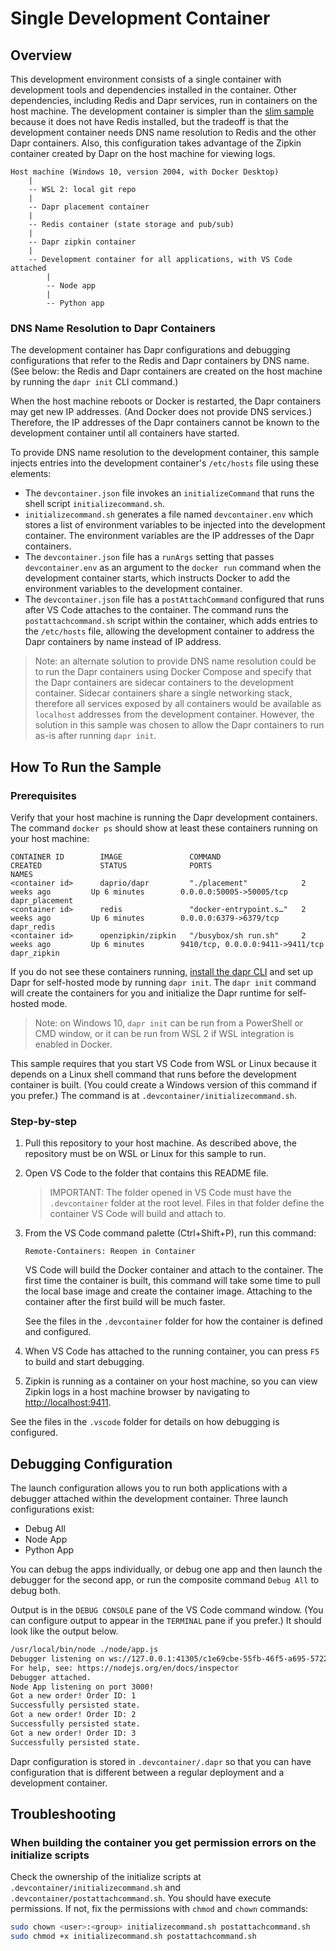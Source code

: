 # Single Development Container

## Overview

This development environment consists of a single container with development tools and dependencies installed in the container. Other dependencies, including Redis and Dapr services, run in containers on the host machine. The development container is simpler than the [slim sample](../single-dev-container-slim/README.md) because it does not have Redis installed, but the tradeoff is that the development container needs DNS name resolution to Redis and the other Dapr containers. Also, this configuration takes advantage of the Zipkin container created by Dapr on the host machine for viewing logs.

```ASCII
Host machine (Windows 10, version 2004, with Docker Desktop)
    |
    -- WSL 2: local git repo
    |
    -- Dapr placement container
    |
    -- Redis container (state storage and pub/sub)
    |
    -- Dapr zipkin container
    |
    -- Development container for all applications, with VS Code attached
        |
        -- Node app
        |
        -- Python app
```

### DNS Name Resolution to Dapr Containers

The development container has Dapr configurations and debugging configurations that refer to the Redis and Dapr containers by DNS name. (See below: the Redis and Dapr containers are created on the host machine by running the `dapr init` CLI command.)

When the host machine reboots or Docker is restarted, the Dapr containers may get new IP addresses. (And Docker does not provide DNS services.) Therefore, the IP addresses of the Dapr containers cannot be known to the development container until all containers have started.

To provide DNS name resolution to the development container, this sample injects entries into the development container's `/etc/hosts` file using these elements:

- The `devcontainer.json` file invokes an `initializeCommand` that runs the shell script `initializecommand.sh`.
- `initializecommand.sh` generates a file named `devcontainer.env` which stores a list of environment variables to be injected into the development container. The environment variables are the IP addresses of the Dapr containers.
- The `devcontainer.json` file has a `runArgs` setting that passes `devcontainer.env` as an argument to the `docker run` command when the development container starts, which instructs Docker to add the environment variables to the development container.
- The `devcontainer.json` file has a `postAttachCommand` configured that runs after VS Code attaches to the container. The command runs the `postattachcommand.sh` script within the container, which adds entries to the `/etc/hosts` file, allowing the development container to address the Dapr containers by name instead of IP address.

> Note: an alternate solution to provide DNS name resolution could be to run the Dapr containers using Docker Compose and specify that the Dapr containers are sidecar containers to the development container. Sidecar containers share a single networking stack, therefore all services exposed by all containers would be available as `localhost` addresses from the development container. However, the solution in this sample was chosen to allow the Dapr containers to run as-is after running `dapr init`.

## How To Run the Sample

### Prerequisites

Verify that your host machine is running the Dapr development containers. The command `docker ps` should show at least these containers running on your host machine:

```ASCII
CONTAINER ID        IMAGE               COMMAND                  CREATED             STATUS              PORTS                              NAMES
<container id>      daprio/dapr         "./placement"            2 weeks ago         Up 6 minutes        0.0.0.0:50005->50005/tcp           dapr_placement
<container id>      redis               "docker-entrypoint.s…"   2 weeks ago         Up 6 minutes        0.0.0.0:6379->6379/tcp             dapr_redis
<container id>      openzipkin/zipkin   "/busybox/sh run.sh"     2 weeks ago         Up 6 minutes        9410/tcp, 0.0.0.0:9411->9411/tcp   dapr_zipkin
```

If you do not see these containers running, [install the dapr CLI](https://github.com/dapr/docs/blob/master/getting-started/environment-setup.md) and set up Dapr for self-hosted mode by running `dapr init`. The `dapr init` command will create the containers for you and initialize the Dapr runtime for self-hosted mode. 

> Note: on Windows 10, `dapr init` can be run from a PowerShell or CMD window, or it can be run from WSL 2 if WSL integration is enabled in Docker.

This sample requires that you start VS Code from WSL or Linux because it depends on a Linux shell command that runs before the development container is built. (You could create a Windows version of this command if you prefer.) The command is at `.devcontainer/initializecommand.sh`.

### Step-by-step

1. Pull this repository to your host machine. As described above, the repository must be on WSL or Linux for this sample to run.
1. Open VS Code to the folder that contains this README file.

    > IMPORTANT: The folder opened in VS Code must have the `.devcontainer` folder at the root level. Files in that folder define the container VS Code will build and attach to.

1. From the VS Code command palette (Ctrl+Shift+P), run this command:

    ```ASCII
    Remote-Containers: Reopen in Container
    ```

    VS Code will build the Docker container and attach to the container. The first time the container is built, this command will take some time to pull the local base image and create the container image. Attaching to the container after the first build will be much faster.

    See the files in the `.devcontainer` folder for how the container is defined and configured.

1. When VS Code has attached to the running container, you can press `F5` to build and start debugging.
1. Zipkin is running as a container on your host machine, so you can view Zipkin logs in a host machine browser by navigating to [http://localhost:9411](http://localhost:9411).

See the files in the `.vscode` folder for details on how debugging is configured.

## Debugging Configuration

The launch configuration allows you to run both applications with a debugger attached within the development container. Three launch configurations exist:

- Debug All
- Node App
- Python App

You can debug the apps individually, or debug one app and then launch the debugger for the second app, or run the composite command `Debug All` to debug both.

Output is in the `DEBUG CONSOLE` pane of the VS Code command window. (You can configure output to appear in the `TERMINAL` pane if you prefer.) It should look like the output below.

```BASH
/usr/local/bin/node ./node/app.js
Debugger listening on ws://127.0.0.1:41305/c1e69cbe-55fb-46f5-a695-57221e293793
For help, see: https://nodejs.org/en/docs/inspector
Debugger attached.
Node App listening on port 3000!
Got a new order! Order ID: 1
Successfully persisted state.
Got a new order! Order ID: 2
Successfully persisted state.
Got a new order! Order ID: 3
Successfully persisted state.
```

Dapr configuration is stored in `.devcontainer/.dapr` so that you can have configuration that is different between a regular deployment and a development container.

## Troubleshooting

### When building the container you get permission errors on the initialize scripts

Check the ownership of the initialize scripts at `.devcontainer/initializecommand.sh` and `.devcontainer/postattachcommand.sh`. You should have execute permissions. If not, fix the permissions with `chmod` and `chown` commands:

```BASH
sudo chown <user>:<group> initializecommand.sh postattachcommand.sh
sudo chmod +x initializecommand.sh postattachcommand.sh
```
